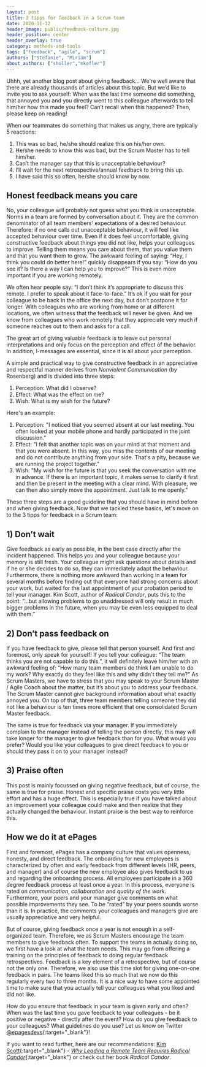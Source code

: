 ```yaml
---
layout: post
title: 3 tipps for feedback in a Scrum team
date: 2020-11-12
header_image: public/feedback-culture.jpg
header_position: center
header_overlay: true
category: methods-and-tools
tags: ["feedback", "agile", "scrum"]
authors: ["Stefanie", "Miriam"]
about_authors: ["sholler","mkofler"]
---
```


Uhhh, yet another blog post about giving feedback… 
We're well aware that there are already thousands of articles about this topic. 
But we’d like to invite you to ask yourself: When was the last time someone did something, that annoyed you and you directly went to this colleague afterwards to tell him/her how this made you feel?
Can’t recall when this happened?
Then, please keep on reading!

When our teammates do something that makes us angry, there are typically 5 reactions:
1. This was so bad, he/she should realize this on his/her own.
2. He/she needs to know this was bad, but the Scrum Master has to tell him/her.
3. Can’t the manager say that this is unacceptable behaviour?
4. I’ll wait for the next retrospective/annual feedback to bring this up.
5. I have said this so often, he/she should know by now.

## Honest feedback means you care

No, your colleague will probably not guess what you think is unacceptable. 
Norms in a team are formed by conversation about it. 
They are the common denominator of all team members' expectations of a desired behaviour.
Therefore: if no one calls out unacceptable behaviour, it will feel like accepted behaviour over time. 
Even if it does feel uncomfortable, giving constructive feedback about things you did not like, helps your colleagues to improve. 
Telling them means you care about them, that you value them and that you want them to grow. 
The awkward feeling of saying: “Hey, I think you could do better here!” quickly disappears if you say: “How do you see it? Is there a way I can help you to improve?” 
This is even more important if you are working remotely.

We often hear people say: “I don’t think it’s appropriate to discuss this remote.
I prefer to speak about it face-to-face.” 
It’s ok if you wait for your colleague to be back in the office the next day, but don’t postpone it for longer. 
With colleagues who are working from home or at different locations, we often witness that the feedback will never be given. 
And we know from colleagues who work remotely that they appreciate very much if someone reaches out to them and asks for a call. 

The great art of giving valuable feedback is to leave out personal interpretations and only focus on the perception and effect of the behavior. 
In addition, I-messages are essential, since it is all about your perception.

A simple and practical way to give constructive feedback in an appreciative and respectful manner derives from _Nonviolent Communication_ (by Rosenberg) and is divided into three steps:

1. Perception: What did I observe?
2. Effect: What was the effect on me?
3. Wish: What is my wish for the future?

Here's an example:

1. Perception: "I noticed that you seemed absent at our last meeting. You often looked at your mobile phone and hardly participated in the joint discussion."
2. Effect: "I felt that another topic was on your mind at that moment and that you were absent. In this way, you miss the contents of our meeting and do not contribute anything from your side. That's a pity, because we are running the project together."
3. Wish: "My wish for the future is that you seek the conversation with me in advance. If there is an important topic, it makes sense to clarify it first and then be present in the meeting with a clear mind. With pleasure, we can then also simply move the appointment. Just talk to me openly."

These three steps are a good guideline that you should have in mind before and when giving feedback.
Now that we tackled these basics, let's move on to the 3 tipps for feedback in a Scrum team:


## 1)	Don’t wait

Give feedback as early as possible, in the best case directly after the incident happened. 
This helps you and your colleague because your memory is still fresh.
Your colleague might ask questions about details and if he or she decides to do so, they can immediately adapt the behaviour. 
Furthermore, there is nothing more awkward than working in a team for several months before finding out that everyone had strong concerns about your work, but waited for the last appointment of your probation period to tell your manager.
Kim Scott, author of _Radical Candor_, puts this to the point: 
“…but allowing problems to go unaddressed will only result in much bigger problems in the future, when you may be even less equipped to deal with them.”

## 2)	Don’t pass feedback on

If you have feedback to give, please tell that person yourself. 
And first and foremost, only speak for yourself!
If you tell your colleague: “The team thinks you are not capable to do this.”, it will definitely leave him/her with an awkward feeling of: “How many team members do think I am unable to do my work? Why exactly do they feel like this and why didn't they tell me?” 
As Scrum Masters, we have to stress that you may speak to your Scrum Master / Agile Coach about the matter, but it’s about you to address your feedback. 
The Scrum Master cannot give background information about what exactly annoyed you. 
On top of that, three team members telling someone they did not like a behaviour is ten times more efficient that one consolidated Scrum Master feedback. 

The same is true for feedback via your manager. 
If you immediately complain to the manager instead of telling the person directly, this may will take longer for the manager to give feedback than for you.
What would you prefer?
Would you like your colleagues to give direct feedback to you or should they pass it on to your manager instead?

## 3)	Praise often

This post is mainly focussed on giving negative feedback, but of course, the same is true for praise.
Honest and specific praise costs you very little effort and has a huge effect.
This is especially true if you have talked about an improvement your colleague could make and then realize that they actually changed the behaviour.
Instant praise is the best way to reinforce this.


## How we do it at ePages

First and foremost, ePages has a company culture that values openness, honesty, and direct feedback.
The onboarding for new employees is characterized by often and early feedback from different levels (HR, peers, and manager) and of course the new employee also gives feedback to us and regarding the onboarding process.
All employees participate in a 360 degree feedback process at least once a year.
In this process, everyone is rated on _communication_, _collaboration_ and _quality of the work_.
Furthermore, your peers and your manager give comments on what possible improvements they see.
To be “rated” by your peers sounds worse than it is.
In practice, the comments your colleagues and managers give are usually appreciative and very helpful.

But of course, giving feedback once a year is not enough in a self-organized team. 
Therefore, we as Scrum Masters encourage the team members to give feedback often. 
To support the teams in actually doing so, we first have a look at what the team needs. 
This may go from offering a training on the principles of feedback to doing regular feedback retrospectives. 
Feedback is a key element of a retrospective, but of course not the only one. 
Therefore, we also use this time slot for giving one-on-one feedback in pairs. 
The teams liked this so much that we now do this regularly every two to three months. 
It is a nice way to have some appointed time to make sure that you actually tell your colleagues what you liked and did not like.

How do you ensure that feedback in your team is given early and often? 
When was the last time you gave feedback to your colleagues - be it positive or negative - directly after the event? 
How do you give feedback to your colleagues?
What guidelines do you use?
Let us know on Twitter [@epagesdevs](https://twitter.com/epagesdevs){:target="_blank"}!

If you want to read further, here are our recommendations:
[Kim Scott](https://twitter.com/kimballscott){:target="_blank"} - [_Why Leading a Remote Team Requires Radical Candor_](https://marker.medium.com/helping-your-all-remote-team-function-right-now-requires-radical-honesty-6b29622c6db9){:target="_blank"} or check out her book _Radical Candor_.